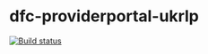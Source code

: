 # dfc-providerportal-ukrlp

[![Build status](https://sfa-gov-uk.visualstudio.com/Digital%20First%20Careers/_apis/build/status/Find%20an%20Opportunity/dfc-providerportal-ukrlp?branchName=master)](https://sfa-gov-uk.visualstudio.com/Digital%20First%20Careers/_build/latest?definitionId=1262)
